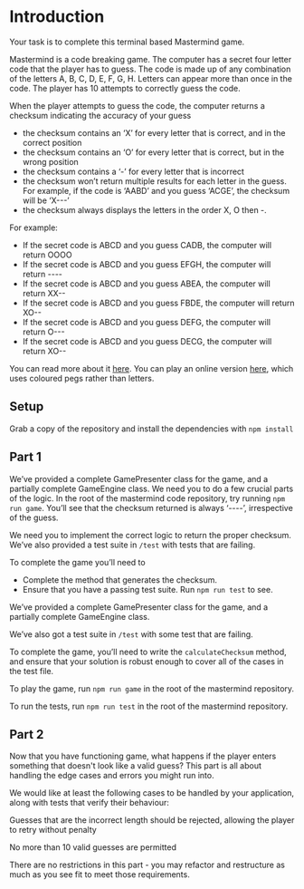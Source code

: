 # Introduction

Your task is to complete this terminal based Mastermind game.

Mastermind is a code breaking game. The computer has a secret four letter code that the player has to guess. The code is made up of any combination of the letters A, B, C, D, E, F, G, H. Letters can appear more than once in the code. The player has 10 attempts to correctly guess the code.

When the player attempts to guess the code, the computer returns a checksum indicating the accuracy of your guess
- the checksum contains an ‘X’ for every letter that is correct, and in the correct position
- the checksum contains an ‘O’ for every letter that is correct, but in the wrong position
- the checksum contains a ‘-’ for every letter that is incorrect
- the checksum won’t return multiple results for each letter in the guess. For example, if the code is ‘AABD’ and you guess ‘ACGE’, the checksum will be ‘X---’
- the checksum always displays the letters in the order X, O then -.

For example:

- If the secret code is ABCD and you guess CADB, the computer will return OOOO
- If the secret code is ABCD and you guess EFGH, the computer will return ----
- If the secret code is ABCD and you guess ABEA, the computer will return XX--
- If the secret code is ABCD and you guess FBDE, the computer will return XO--
- If the secret code is ABCD and you guess DEFG, the computer will return O---
- If the secret code is ABCD and you guess DECG, the computer will return XO--

You can read more about it
[here](https://en.wikipedia.org/wiki/Mastermind_(board_game)). You can play an
online version [here](http://www.webgamesonline.com/mastermind/index.php),
which uses coloured pegs rather than letters.

## Setup

Grab a copy of the repository and install the dependencies with `npm install`

## Part 1

We’ve provided a complete GamePresenter class for the game, and a partially
complete GameEngine class. We need you to do a few crucial parts of the logic.
In the root of the mastermind code repository, try running `npm run game`.
You’ll see that the checksum returned is always ‘----’, irrespective of the guess.

We need you to implement the correct logic to return the proper checksum.
We’ve also provided a test suite in `/test` with tests that are failing.

To complete the game you’ll need to
- Complete the method that generates the checksum.
- Ensure that you have a passing test suite. Run `npm run test` to see.

We’ve provided a complete GamePresenter class for the game, and a partially
complete GameEngine class.

We’ve also got a test suite in `/test` with some test that are failing.

To complete the game, you’ll need to write the `calculateChecksum` method, and
ensure that your solution is robust enough to cover all of the cases in the
test file.

To play the game, run `npm run game` in the root of the mastermind repository.

To run the tests, run `npm run test` in the root of the mastermind repository.

## Part 2

Now that you have functioning game, what happens if the player enters something
that doesn't look like a valid guess? This part is all about handling the edge
cases and errors you might run into.

We would like at least the following cases to be handled by your application,
along with tests that verify their behaviour:

Guesses that are the incorrect length should be rejected, allowing the player
to retry without penalty

No more than 10 valid guesses are permitted

There are no restrictions in this part - you may refactor and restructure as
much as you see fit to meet those requirements.
